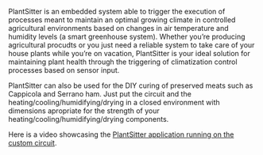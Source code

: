 PlantSitter is an embedded system able to trigger the execution of processes meant to maintain an optimal growing climate in controlled agricultural environments based on changes in air temperature and humidity levels (a smart greenhouse system). Whether you’re producing agricultural procudts or you just need a reliable system to take care of your house plants while you’re on vacation, PlantSitter is your ideal solution for maintaining plant health through the triggering of climatization control processes based on sensor input.

PlantSitter can also be used for the DIY curing of preserved meats such as Cappicola and Serrano ham. Just put the circuit and the heating/cooling/humidifying/drying in a closed environment with dimensions apropriate for the strength of your heating/cooling/humidifying/drying components.

Here is a video showcasing the [PlantSitter application running on the custom circuit](https://www.youtube.com/shorts/BfkOsw1nlx0).
